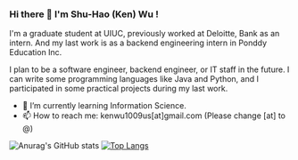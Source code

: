 ### Hi there 👋 I'm Shu-Hao (Ken) Wu !

I'm a graduate student at UIUC, previously worked at Deloitte, Bank as an intern. And my last work is as a backend engineering intern in Ponddy Education Inc.

I plan to be a software engineer, backend engineer, or IT staff in the future. I can write some programming languages like Java and Python, and I participated in some practical projects during my last work.


<!-- **ken1009us/ken1009us** is a ✨ _special_ ✨ repository because its `README.md` (this file) appears on your GitHub profile.

Here are some ideas to get you started: -->

<!-- - 🔭 I’m currently working on ... -->
- 🌱 I’m currently learning Information Science.
- 📫 How to reach me: kenwu1009us[at]gmail.com (Please change [at] to @)
<!-- - 👯 I’m looking to collaborate on ... -->
<!-- - 🤔 I’m looking for help with ... -->
<!-- - 💬 Ask me about ... -->
<!-- - 😄 Pronouns: ... -->
<!-- - ⚡ Fun fact: ... -->

![Anurag's GitHub stats](https://github-readme-stats.vercel.app/api?username=ken1009us&show_icons=true&theme=dark)  [![Top Langs](https://github-readme-stats.vercel.app/api/top-langs/?username=ken1009us&theme=dark)](https://github.com/anuraghazra/github-readme-stats)



